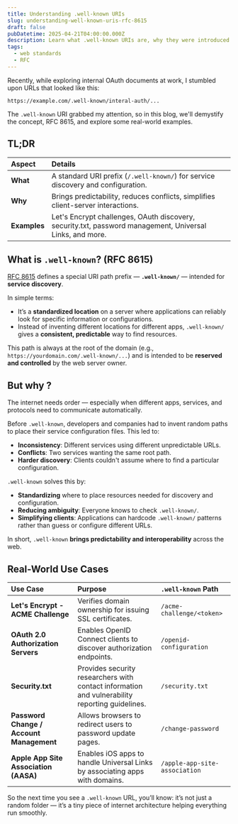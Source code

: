 ```yaml
---
title: Understanding .well-known URIs
slug: understanding-well-known-uris-rfc-8615
draft: false
pubDatetime: 2025-04-21T04:00:00.000Z
description: Learn what .well-known URIs are, why they were introduced through RFC 8615, and explore real-world use cases like Let's Encrypt, OAuth discovery, and more.
tags:
  - web standards
  - RFC
---
```


Recently, while exploring internal OAuth documents at work, I stumbled upon URLs that looked like this:

```
https://example.com/.well-known/interal-auth/...
```

The `.well-known` URI grabbed my attention, so in this blog, we'll demystify the concept, RFC 8615, and explore some real-world examples.


## TL;DR

| Aspect | Details |
|:---|:---|
| **What** | A standard URI prefix (`/.well-known/`) for service discovery and configuration. |
| **Why** | Brings predictability, reduces conflicts, simplifies client-server interactions. |
| **Examples** | Let's Encrypt challenges, OAuth discovery, security.txt, password management, Universal Links, and more. |


## What is `.well-known`? (RFC 8615)

[RFC 8615](https://datatracker.ietf.org/doc/html/rfc8615) defines a special URI path prefix — **`.well-known/`** — intended for **service discovery**. 

In simple terms:
- It’s a **standardized location** on a server where applications can reliably look for specific information or configurations.
- Instead of inventing different locations for different apps, `.well-known/` gives a **consistent, predictable** way to find resources.

This path is always at the root of the domain (e.g., `https://yourdomain.com/.well-known/...`) and is intended to be **reserved and controlled** by the web server owner.

## But why ?

The internet needs order — especially when different apps, services, and protocols need to communicate automatically.

Before `.well-known`, developers and companies had to invent random paths to place their service configuration files. This led to:
- **Inconsistency**: Different services using different unpredictable URLs.
- **Conflicts**: Two services wanting the same root path.
- **Harder discovery**: Clients couldn't assume where to find a particular configuration.

`.well-known` solves this by:
- **Standardizing** where to place resources needed for discovery and configuration.
- **Reducing ambiguity**: Everyone knows to check `.well-known/`.
- **Simplifying clients**: Applications can hardcode `.well-known/` patterns rather than guess or configure different URLs.

In short, `.well-known` **brings predictability and interoperability** across the web.

## Real-World Use Cases

| Use Case | Purpose | `.well-known` Path |
|:---|:---|:---|
| **Let's Encrypt - ACME Challenge** | Verifies domain ownership for issuing SSL certificates. | `/acme-challenge/<token>` |
| **OAuth 2.0 Authorization Servers** | Enables OpenID Connect clients to discover authorization endpoints. | `/openid-configuration` |
| **Security.txt** | Provides security researchers with contact information and vulnerability reporting guidelines. | `/security.txt` |
| **Password Change / Account Management** | Allows browsers to redirect users to password update pages. | `/change-password` |
| **Apple App Site Association (AASA)** | Enables iOS apps to handle Universal Links by associating apps with domains. | `/apple-app-site-association` |


So the next time you see a `.well-known` URL, you’ll know: it’s not just a random folder — it’s a tiny piece of internet architecture helping everything run smoothly.